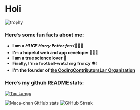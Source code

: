 # Holi
![trophy](https://github-profile-trophy.vercel.app/?username=maca-chan&theme=synthwave&no-frame=true&column=3&row=2)


<h3> Here's some fun facts about me: </h3>

- **I am a ***HUGE Harry Potter fan***⚡🧙🏻‍♂️**
-  **I'm a hopeful web and app developer 👩🏻‍💻**
-  **I am a true science lover 🔬**
-  **Finally, I'm a football-watching frenzy ⚽!**
-  **I'm the founder of [the CodingContributorsLair Organization](https://github.com/CodingContributorsLair/)**

### Here's my github README stats:
[![Top Langs](https://github-readme-stats.vercel.app/api/top-langs/?username=maca-chan&theme=synthwave)](https://github.com/AnushkaWijegoonawardana97/github-readme-stats)


![Maca-chan GitHub stats](https://github-readme-stats.vercel.app/api?username=maca-chan&show_icons=true&theme=synthwave) 
![GitHub Streak](https://github-readme-streak-stats.herokuapp.com/?user=maca-chan&theme=synthwave)

